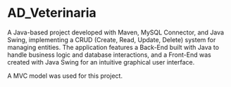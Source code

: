 # AD_Veterinaria
A Java-based project developed with Maven, MySQL Connector, and Java Swing, implementing a CRUD (Create, Read, Update, Delete) system for managing entities. The application features a Back-End built with Java to handle business logic and database interactions, and a Front-End was created with Java Swing for an intuitive graphical user interface.

A MVC model was used for this project.
